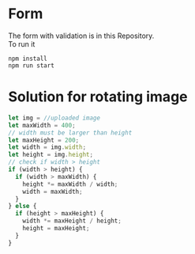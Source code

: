 # Form
The form with validation is in this Repository. <br>
To run it <br>
```
npm install
npm run start
```

# Solution for rotating image
```js
let img = //uploaded image
let maxWidth = 400;
// width must be larger than height
let maxHeight = 200;
let width = img.width;
let height = img.height;
// check if width > height
if (width > height) {
  if (width > maxWidth) {
    height *= maxWidth / width;
    width = maxWidth;
  }
} else {
  if (height > maxHeight) {
    width *= maxHeight / height;
    height = maxHeight;
  }
}
```